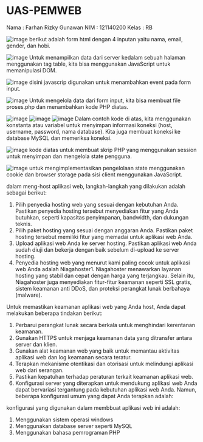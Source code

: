 # UAS-PEMWEB
Nama : Farhan Rizky Gunawan
NIM : 121140200
Kelas : RB

![image](https://github.com/farhankyy/UAS-PEMWEB/assets/116373128/4da9fc03-effe-49f2-8c8a-6d4438475802)
berikut adalah form html dengan 4 inputan yaitu nama, email, gender, dan hobi.

![image](https://github.com/farhankyy/UAS-PEMWEB/assets/116373128/c4237f97-8cac-42a5-9dd8-7ba82d34e320)
Untuk menampilkan data dari server kedalam sebuah halaman menggunakan tag table, kita bisa menggunakan JavaScript untuk memanipulasi DOM.

![image](https://github.com/farhankyy/UAS-PEMWEB/assets/116373128/479a0b54-1346-4dbf-8d5a-6a093a2af653)
disini javascrip digunakan untuk menambahkan event pada form input.

![image](https://github.com/farhankyy/UAS-PEMWEB/assets/116373128/2872dbeb-48fd-4a63-a2a4-cb0587513cfe)
Untuk mengelola data dari form input, kita bisa membuat file proses.php dan menambahkan kode PHP diatas.

![image](https://github.com/farhankyy/UAS-PEMWEB/assets/116373128/99547410-9074-4596-9d95-0ad7a4bd09f4)
![image](https://github.com/farhankyy/UAS-PEMWEB/assets/116373128/ae7bdb95-c154-4e7e-84f2-6327c78fde36)
![image](https://github.com/farhankyy/UAS-PEMWEB/assets/116373128/e9b31f37-044d-4e44-8689-9775f03dbc29)
Dalam contoh kode di atas, kita menggunakan konstanta atau variabel untuk menyimpan informasi koneksi (host, username, password, nama database). Kita juga membuat koneksi ke database MySQL dan memeriksa koneksi.

![image](https://github.com/farhankyy/UAS-PEMWEB/assets/116373128/f95c3d9b-dca6-4e95-b446-11f0d958902c)
kode diatas untuk membuat skrip PHP yang menggunakan session untuk menyimpan dan mengelola state pengguna.

![image](https://github.com/farhankyy/UAS-PEMWEB/assets/116373128/ab622852-8d0f-4e9e-a8db-55489a88c5b0)
untuk  mengimplementasikan pengelolaan state menggunakan cookie dan browser storage pada sisi client menggunakan JavaScript.

dalam meng-host aplikasi web, langkah-langkah yang dilakukan adalah sebagai berikut:
1. Pilih penyedia hosting web yang sesuai dengan kebutuhan Anda. Pastikan penyedia hosting tersebut menyediakan fitur yang Anda butuhkan, seperti kapasitas penyimpanan, bandwidth, dan dukungan teknis.
2. Pilih paket hosting yang sesuai dengan anggaran Anda. Pastikan paket hosting tersebut memiliki fitur yang memadai untuk aplikasi web Anda.
3. Upload aplikasi web Anda ke server hosting. Pastikan aplikasi web Anda sudah diuji dan bekerja dengan baik sebelum di-upload ke server hosting.
4. Penyedia hosting web yang menurut kami paling cocok untuk aplikasi web Anda adalah Niagahoster1. Niagahoster menawarkan layanan hosting yang stabil dan cepat dengan harga yang terjangkau. Selain itu, Niagahoster juga menyediakan fitur-fitur keamanan seperti SSL gratis, sistem keamanan anti DDoS, dan proteksi perangkat lunak berbahaya (malware).

Untuk memastikan keamanan aplikasi web yang Anda host, Anda dapat melakukan beberapa tindakan berikut:
1. Perbarui perangkat lunak secara berkala untuk menghindari kerentanan keamanan.
2. Gunakan HTTPS untuk menjaga keamanan data yang ditransfer antara server dan klien.
3. Gunakan alat keamanan web yang baik untuk memantau aktivitas aplikasi web dan log keamanan secara teratur.
4. Terapkan mekanisme otentikasi dan otorisasi untuk melindungi aplikasi web dari serangan.
5. Pastikan kepatuhan terhadap peraturan terkait keamanan aplikasi web.
6. Konfigurasi server yang diterapkan untuk mendukung aplikasi web Anda dapat bervariasi tergantung pada kebutuhan aplikasi web Anda. Namun, beberapa konfigurasi umum yang dapat Anda terapkan adalah:

konfigurasi yang digunakan dalam membbuat aplikasi web ini adalah:
1. Menggunakan sistem operasi windows
2. Menggunakan database server seperti MySQL
3. Menggunakan bahasa pemrograman PHP





